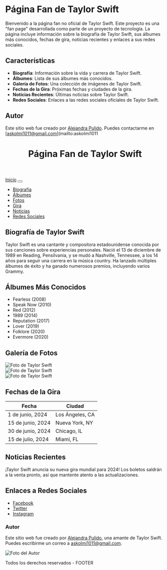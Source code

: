 # Página Fan de Taylor Swift

Bienvenido a la página fan no oficial de Taylor Swift. Este proyecto es una "fan page" desarrollada como parte de un proyecto de tecnología. La página incluye información sobre la biografía de Taylor Swift, sus álbumes más conocidos, fechas de gira, noticias recientes y enlaces a sus redes sociales.

## Características

- **Biografía**: Información sobre la vida y carrera de Taylor Swift.
- **Álbumes**: Lista de sus álbumes más conocidos.
- **Galería de Fotos**: Una colección de imágenes de Taylor Swift.
- **Fechas de la Gira**: Próximas fechas y ciudades de la gira.
- **Noticias Recientes**: Últimas noticias sobre Taylor Swift.
- **Redes Sociales**: Enlaces a las redes sociales oficiales de Taylor Swift.

## Autor

Este sitio web fue creado por [Alejandra Pulido](https://www.instagram.com/atsv___?igsh=OHE1ZjRvYWcyMDhy). Puedes contactarme en [askolmi1011@gmail.com](mailto:askolmi1011
<!DOCTYPE html>
<html lang="es">
<head>
    <meta charset="UTF-8">
    <meta name="viewport" content="width=device-width, initial-scale=1.0">
    <title>Página Fan de Taylor Swift</title>
    <link href="https://stackpath.bootstrapcdn.com/bootstrap/4.5.2/css/bootstrap.min.css" rel="stylesheet">
    <link rel="stylesheet" href="styles.css">
</head>
<body>
    <header class="bg-primary text-white text-center py-3">
        <div class="container">
            <h1>Página Fan de Taylor Swift</h1>
        </div>
    </header>
    <nav class="navbar navbar-expand-lg navbar-light bg-light">
        <a class="navbar-brand" href="#">Inicio</a>
        <button class="navbar-toggler" type="button" data-toggle="collapse" data-target="#navbarNav" aria-controls="navbarNav" aria-expanded="false" aria-label="Toggle navigation">
            <span class="navbar-toggler-icon"></span>
        </button>
        <div class="collapse navbar-collapse" id="navbarNav">
            <ul class="navbar-nav">
                <li class="nav-item"><a class="nav-link" href="#biografia">Biografía</a></li>
                <li class="nav-item"><a class="nav-link" href="#albumes">Álbumes</a></li>
                <li class="nav-item"><a class="nav-link" href="#fotos">Fotos</a></li>
                <li class="nav-item"><a class="nav-link" href="#gira">Gira</a></li>
                <li class="nav-item"><a class="nav-link" href="#noticias">Noticias</a></li>
                <li class="nav-item"><a class="nav-link" href="#redes">Redes Sociales</a></li>
            </ul>
        </div>
    </nav>
    <div class="container my-4">
        <div class="row">
            <div class="col-lg-8">
                <section>
                    <h2 id="biografia">Biografía de Taylor Swift</h2>
                    <p>Taylor Swift es una cantante y compositora estadounidense conocida por sus canciones sobre experiencias personales. Nació el 13 de diciembre de 1989 en Reading, Pensilvania, y se mudó a Nashville, Tennessee, a los 14 años para seguir una carrera en la música country. Ha lanzado múltiples álbumes de éxito y ha ganado numerosos premios, incluyendo varios Grammy.</p>
                </section>
                <section id="albumes">
                    <h2>Álbumes Más Conocidos</h2>
                    <ul>
                        <li>Fearless (2008)</li>
                        <li>Speak Now (2010)</li>
                        <li>Red (2012)</li>
                        <li>1989 (2014)</li>
                        <li>Reputation (2017)</li>
                        <li>Lover (2019)</li>
                        <li>Folklore (2020)</li>
                        <li>Evermore (2020)</li>
                    </ul>
                </section>
                <section id="fotos">
                    <h2>Galería de Fotos</h2>
                    <div class="row">
                        <div class="col-md-4">
                            <img src="https://via.placeholder.com/150" class="img-fluid" alt="Foto de Taylor Swift">
                        </div>
                        <div class="col-md-4">
                            <img src="https://via.placeholder.com/150" class="img-fluid" alt="Foto de Taylor Swift">
                        </div>
                        <div class="col-md-4">
                            <img src="https://via.placeholder.com/150" class="img-fluid" alt="Foto de Taylor Swift">
                        </div>
                    </div>
                </section>
                <section id="gira">
                    <h2>Fechas de la Gira</h2>
                    <table class="table">
                        <thead>
                            <tr>
                                <th>Fecha</th>
                                <th>Ciudad</th>
                            </tr>
                        </thead>
                        <tbody>
                            <tr>
                                <td>1 de junio, 2024</td>
                                <td>Los Ángeles, CA</td>
                            </tr>
                            <tr>
                                <td>15 de junio, 2024</td>
                                <td>Nueva York, NY</td>
                            </tr>
                            <tr>
                                <td>30 de junio, 2024</td>
                                <td>Chicago, IL</td>
                            </tr>
                            <tr>
                                <td>15 de julio, 2024</td>
                                <td>Miami, FL</td>
                            </tr>
                        </tbody>
                    </table>
                </section>
                <section id="noticias">
                    <h2>Noticias Recientes</h2>
                    <p>¡Taylor Swift anuncia su nueva gira mundial para 2024! Los boletos saldrán a la venta pronto, así que mantente atento a las actualizaciones.</p>
                </section>
                <section id="redes">
                    <h2>Enlaces a Redes Sociales</h2>
                    <ul>
                        <li><a href="https://www.facebook.com/TaylorSwift" target="_blank">Facebook</a></li>
                        <li><a href="https://twitter.com/taylorswift13" target="_blank">Twitter</a></li>
                        <li><a href="https://www.instagram.com/taylorswift" target="_blank">Instagram</a></li>
                    </ul>
                </section>
            </div>
            <aside class="col-lg-4">
                <h3>Autor</h3>
                <p>Este sitio web fue creado por <a href="https://www.instagram.com/atsv___?igsh=OHE1ZjRvYWcyMDhy" target="_blank">Alejandra Pulido</a>, una amante de Taylor Swift. Puedes escribirme un correo a <a href="mailto:askolmi1011@gmail.com">askolmi1011@gmail.com</a>.</p>
                <img src="https://via.placeholder.com/150" class="img-fluid" alt="Foto del Autor">
            </aside>
        </div>
    </div>
    <footer class="bg-primary text-white text-center py-3">
        <div class="container">
            <p>Todos los derechos reservados - FOOTER</p>
        </div>
    </footer>
    <script src="https://code.jquery.com/jquery-3.5.1.slim.min.js"></script>
    <script src="https://cdn.jsdelivr.net/npm/@popperjs/core@2.5.4/dist/umd/popper.min.js"></script>
    <script src="https://stackpath.bootstrapcdn.com/bootstrap/4.5.2/js/bootstrap.min.js"></script>
</body>
</html>
